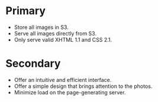 # Primary #

  * Store all images in S3.
  * Serve all images directly from S3.
  * Only serve valid XHTML 1.1 and CSS 2.1.

# Secondary #

  * Offer an intuitive and efficient interface.
  * Offer a simple design that brings attention to the photos.
  * Minimize load on the page-generating server.